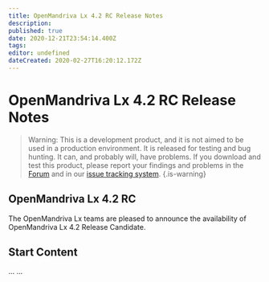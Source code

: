```yaml
---
title: OpenMandriva Lx 4.2 RC Release Notes
description: 
published: true
date: 2020-12-21T23:54:14.400Z
tags: 
editor: undefined
dateCreated: 2020-02-27T16:20:12.172Z
---
```


# OpenMandriva Lx 4.2 RC Release Notes

> Warning: This is a development product, and it is not aimed to be used in a production environment. It is released for testing and bug hunting. It can, and probably will, have problems. If you download and test this product, please report your findings and problems in the [Forum](http://forum.openmandriva.org/) and in our [issue tracking system](http://issues.openmandriva.org/).
{.is-warning}


## OpenMandriva Lx 4.2 RC
The OpenMandriva Lx teams are pleased to announce the availability of OpenMandriva Lx 4.2 Release Candidate.


## Start Content
...
... 
